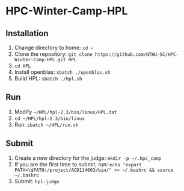 # HPC-Winter-Camp-HPL

## Installation
1. Change directory to home: `cd ~`
2. Clone the repository: `git clone https://github.com/NTHU-SC/HPC-Winter-Camp-HPL.git HPL`
3. `cd HPL`
4. Install openblas: `sbatch ./openblas.sh`
5. Build HPL: `sbatch ./hpl.sh`

## Run
1. Modify `~/HPL/hpl-2.3/bin/linux/HPL.dat`
2. `cd ~/HPL/hpl-2.3/bin/linux`
3. Run: `sbatch ~/HPL/run.sh`

## Submit
1. Create a new directory for the judge: `mkdir -p ~/.hpc_camp`
2. If you are the first time to submit, run: `echo "export PATH=\$PATH:/project/ACD114003/bin/" >> ~/.bashrc && source ~/.bashrc`
3. Submit: `hpl-judge`
